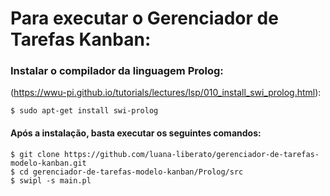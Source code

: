 # Para executar o Gerenciador de Tarefas Kanban:
  
### Instalar o compilador da linguagem Prolog: 
(https://wwu-pi.github.io/tutorials/lectures/lsp/010_install_swi_prolog.html):

  ```
  $ sudo apt-get install swi-prolog
  ```

#### Após a instalação, basta executar os seguintes comandos:

  ```
  $ git clone https://github.com/luana-liberato/gerenciador-de-tarefas-modelo-kanban.git
  $ cd gerenciador-de-tarefas-modelo-kanban/Prolog/src
  $ swipl -s main.pl
  ```
